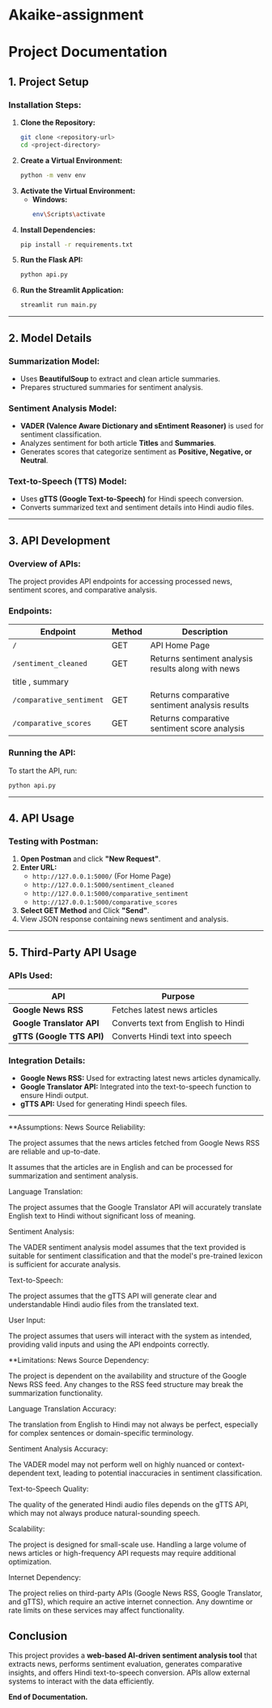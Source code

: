 # Akaike-assignment
# **Project Documentation**

## **1. Project Setup**
### **Installation Steps:**
1. **Clone the Repository:**
   ```sh
   git clone <repository-url>
   cd <project-directory>
   ```
2. **Create a Virtual Environment:**
   ```sh
   python -m venv env
   ```
3. **Activate the Virtual Environment:**
   - **Windows:**
     ```sh
     env\Scripts\activate
     ```
4. **Install Dependencies:**
   ```sh
   pip install -r requirements.txt
   ```
5. **Run the Flask API:**
   ```sh
   python api.py
   ```
6. **Run the Streamlit Application:**
   ```sh
   streamlit run main.py
   ```

---

## **2. Model Details**
### **Summarization Model:**
- Uses **BeautifulSoup** to extract and clean article summaries.
- Prepares structured summaries for sentiment analysis.

### **Sentiment Analysis Model:**
- **VADER (Valence Aware Dictionary and sEntiment Reasoner)** is used for sentiment classification.
- Analyzes sentiment for both article **Titles** and **Summaries**.
- Generates scores that categorize sentiment as **Positive, Negative, or Neutral**.

### **Text-to-Speech (TTS) Model:**
- Uses **gTTS (Google Text-to-Speech)** for Hindi speech conversion.
- Converts summarized text and sentiment details into Hindi audio files.

---

## **3. API Development**
### **Overview of APIs:**
The project provides API endpoints for accessing processed news, sentiment scores, and comparative analysis.

### **Endpoints:**
| Endpoint                     | Method | Description |
|-----------------------------|--------|-------------|
| `/`                          | GET    | API Home Page |
| `/sentiment_cleaned`         | GET    | Returns sentiment analysis results along with news 
                                          title , summary |
| `/comparative_sentiment`     | GET    | Returns comparative sentiment analysis results |
| `/comparative_scores`        | GET    | Returns comparative sentiment score analysis |

### **Running the API:**
To start the API, run:
```sh
python api.py
```

---

## **4. API Usage**
### **Testing with Postman:**
1. **Open Postman** and click **"New Request"**.
2. **Enter URL:**
   - `http://127.0.0.1:5000/` (For Home Page)
   - `http://127.0.0.1:5000/sentiment_cleaned`
   - `http://127.0.0.1:5000/comparative_sentiment`
   - `http://127.0.0.1:5000/comparative_scores`
3. **Select GET Method** and Click **"Send"**.
4. View JSON response containing news sentiment and analysis.

---

## **5. Third-Party API Usage**
### **APIs Used:**
| API                        | Purpose |
|---------------------------|----------|
| **Google News RSS**        | Fetches latest news articles |
| **Google Translator API**  | Converts text from English to Hindi |
| **gTTS (Google TTS API)**  | Converts Hindi text into speech |

### **Integration Details:**
- **Google News RSS:** Used for extracting latest news articles dynamically.
- **Google Translator API:** Integrated into the text-to-speech function to ensure Hindi output.
- **gTTS API:** Used for generating Hindi speech files.

---
**Assumptions:
News Source Reliability:

The project assumes that the news articles fetched from Google News RSS are reliable and up-to-date.

It assumes that the articles are in English and can be processed for summarization and sentiment analysis.

Language Translation:

The project assumes that the Google Translator API will accurately translate English text to Hindi without significant loss of meaning.

Sentiment Analysis:

The VADER sentiment analysis model assumes that the text provided is suitable for sentiment classification and that the model's pre-trained lexicon is sufficient for accurate analysis.

Text-to-Speech:

The project assumes that the gTTS API will generate clear and understandable Hindi audio files from the translated text.

User Input:

The project assumes that users will interact with the system as intended, providing valid inputs and using the API endpoints correctly.

**Limitations:
News Source Dependency:

The project is dependent on the availability and structure of the Google News RSS feed. Any changes to the RSS feed structure may break the summarization functionality.

Language Translation Accuracy:

The translation from English to Hindi may not always be perfect, especially for complex sentences or domain-specific terminology.

Sentiment Analysis Accuracy:

The VADER model may not perform well on highly nuanced or context-dependent text, leading to potential inaccuracies in sentiment classification.

Text-to-Speech Quality:

The quality of the generated Hindi audio files depends on the gTTS API, which may not always produce natural-sounding speech.

Scalability:

The project is designed for small-scale use. Handling a large volume of news articles or high-frequency API requests may require additional optimization.

Internet Dependency:

The project relies on third-party APIs (Google News RSS, Google Translator, and gTTS), which require an active internet connection. Any downtime or rate limits on these services may affect functionality.

## **Conclusion**
This project provides a **web-based AI-driven sentiment analysis tool** that extracts news, performs sentiment evaluation, generates comparative insights, and offers Hindi text-to-speech conversion. APIs allow external systems to interact with the data efficiently.

**End of Documentation.**


